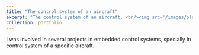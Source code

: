 ```yaml
---
title: "The control system of an aircraft"
excerpt: "The control system of an aircraft. <br/><img src='/images/planecontrol.png'>"
collection: portfolio
---
```


 I was involved in several projects in embedded control systems, specially in control system of a specific aircraft. 
